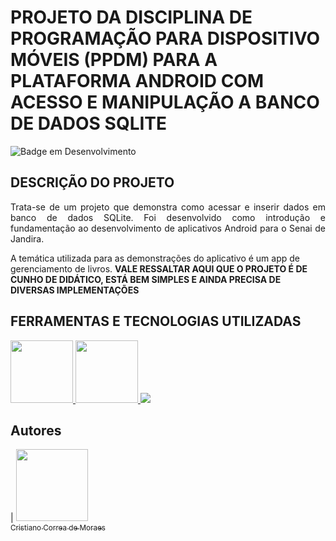 # PROJETO DA DISCIPLINA DE PROGRAMAÇÃO PARA DISPOSITIVO MÓVEIS (PPDM) PARA A PLATAFORMA ANDROID COM ACESSO E MANIPULAÇÃO A BANCO DE DADOS SQLITE

![Badge em Desenvolvimento](http://img.shields.io/static/v1?label=STATUS&message=EM%20DESENVOLVIMENTO&color=GREEN&style=for-the-badge)

## DESCRIÇÃO DO PROJETO
<p align="justify">
Trata-se de um projeto que demonstra como acessar e inserir dados em banco de dados SQLite. Foi desenvolvido como introdução e fundamentação ao desenvolvimento de aplicativos Android para o Senai de Jandira.

A temática utilizada para as demonstrações do aplicativo é um app de gerenciamento de livros. <strong>VALE RESSALTAR AQUI QUE O PROJETO É DE CUNHO DE DIDÁTICO, ESTÁ BEM SIMPLES E AINDA PRECISA DE DIVERSAS IMPLEMENTAÇÕES</strong> 
</p>


## FERRAMENTAS E TECNOLOGIAS UTILIZADAS

<a href="#">
<img src="https://cdn.jsdelivr.net/gh/devicons/devicon/icons/android/android-original-wordmark.svg" width=100 />       
</a>
<a href="#">
<img src="https://cdn.jsdelivr.net/gh/devicons/devicon/icons/java/java-original.svg" width=100 />
</a>
<a href="#">
<img src="https://cdn.jsdelivr.net/gh/devicons/devicon/icons/sqlite/sqlite-original-wordmark.svg" />
</a>

## Autores

| [<img src="https://avatars.githubusercontent.com/u/94192765?v=4" width=115><br><sub>Cristiano Correa de Moraes</sub>](https://github.com/cristianocorreamoraes)
